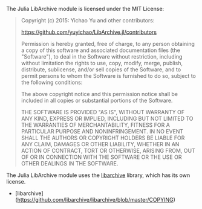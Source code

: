 The Julia LibArchive module is licensed under the MIT License:

> Copyright (c) 2015: Yichao Yu
> and other contributors:
>
> https://github.com/yuyichao/LibArchive.jl/contributors
>
> Permission is hereby granted, free of charge, to any person obtaining
> a copy of this software and associated documentation files (the
> "Software"), to deal in the Software without restriction, including
> without limitation the rights to use, copy, modify, merge, publish,
> distribute, sublicense, and/or sell copies of the Software, and to
> permit persons to whom the Software is furnished to do so, subject to
> the following conditions:
>
> The above copyright notice and this permission notice shall be
> included in all copies or substantial portions of the Software.
>
> THE SOFTWARE IS PROVIDED "AS IS", WITHOUT WARRANTY OF ANY KIND,
> EXPRESS OR IMPLIED, INCLUDING BUT NOT LIMITED TO THE WARRANTIES OF
> MERCHANTABILITY, FITNESS FOR A PARTICULAR PURPOSE AND
> NONINFRINGEMENT. IN NO EVENT SHALL THE AUTHORS OR COPYRIGHT HOLDERS BE
> LIABLE FOR ANY CLAIM, DAMAGES OR OTHER LIABILITY, WHETHER IN AN ACTION
> OF CONTRACT, TORT OR OTHERWISE, ARISING FROM, OUT OF OR IN CONNECTION
> WITH THE SOFTWARE OR THE USE OR OTHER DEALINGS IN THE SOFTWARE.

The Julia LibArchive module uses the [libarchive](http://www.libarchive.org/)
library, which has its own license.

- [libarchive] (https://github.com/libarchive/libarchive/blob/master/COPYING)

